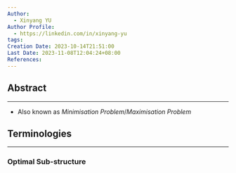 ```yaml
---
Author:
  - Xinyang YU
Author Profile:
  - https://linkedin.com/in/xinyang-yu
tags: 
Creation Date: 2023-10-14T21:51:00
Last Date: 2023-11-08T12:04:24+08:00
References:
---
```

## Abstract
---
- Also known as *Minimisation Problem*/*Maximisation Problem*




## Terminologies
---
### Optimal Sub-structure